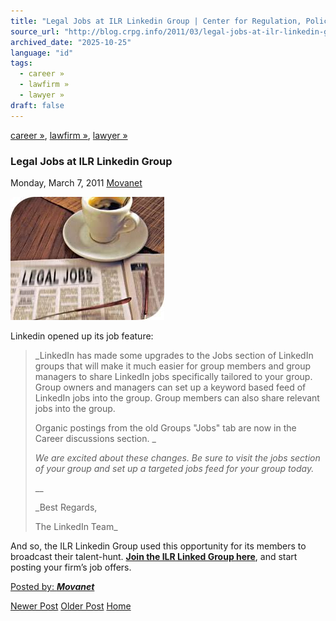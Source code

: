 ```yaml
---
title: "Legal Jobs at ILR Linkedin Group | Center for Regulation, Policy and Governance (CRPG)"
source_url: "http://blog.crpg.info/2011/03/legal-jobs-at-ilr-linkedin-group.html"
archived_date: "2025-10-25"
language: "id"
tags:
  - career »
  - lawfirm »
  - lawyer »
draft: false
---
```


[career »](http://blog.crpg.info/search/label/career), [lawfirm »](http://blog.crpg.info/search/label/lawfirm), [lawyer »](http://blog.crpg.info/search/label/lawyer)

###  Legal Jobs at ILR Linkedin Group 

Monday, March 7, 2011  [ Movanet ](https://www.blogger.com/profile/10356608562678830076 "author profile")

![](/assets/images/asset_00101_images.jpg)

Linkedin opened up its job feature:

> _LinkedIn has made some upgrades to the Jobs section of LinkedIn groups that will make it much easier for group members and group managers to share LinkedIn jobs specifically tailored to your group. Group owners and managers can set up a keyword based feed of LinkedIn jobs into the group. Group members can also share relevant jobs into the group.  
>    
> Organic postings from the old Groups "Jobs" tab are now in the Career discussions section. _
> 
>   
> _We are excited about these changes. Be sure to visit the jobs section of your group and set up a targeted jobs feed for your group today._
> 
> __
> 
> _Best Regards,  
>    
> The LinkedIn Team_

  
And so, the ILR Linkedin Group used this opportunity for its members to broadcast their talent-hunt. [**Join the ILR Linked Group here**](http://www.linkedin.com/groups?mostPopular=&gid=3397195), and start posting your firm’s job offers.

  
  


[ Posted by: _**Movanet**_ ](https://www.blogger.com/profile/10356608562678830076 "author profile")

[ ](https://www.blogger.com/email-post/1800407982648215581/7389505336635064527 "Email Post") [ ](https://www.blogger.com/post-edit.g?blogID=1800407982648215581&postID=7389505336635064527&from=pencil "Edit Post")

[Newer Post](http://blog.crpg.info/2011/03/will-next-wars-be-fought-over-water.html "Newer Post") [Older Post](http://blog.crpg.info/2011/03/pews-research-transparency-makes.html "Older Post") [Home](http://blog.crpg.info/)
